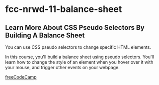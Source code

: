 # fcc-nrwd-11-balance-sheet

## Learn More About CSS Pseudo Selectors By Building A Balance Sheet

You can use CSS pseudo selectors to change specific HTML elements.

In this course, you'll build a balance sheet using pseudo selectors. You'll learn how to change the style of an element when you hover over it with your mouse, and trigger other events on your webpage.

[freeCodeCamp](https://www.freecodecamp.org/learn/2022/responsive-web-design/)